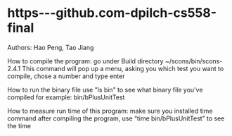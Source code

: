 # https---github.com-dpilch-cs558-final

Authors: Hao Peng, Tao Jiang

How to compile the program:
   go under Build directory
   ~/scons/bin/scons-2.4.1
   This command will pop up a menu, asking you which test you want to compile, chose a number and type enter
   
How to run the binary file
  use "ls bin" to see what binary file you've compiled
  for example: bin/bPlusUnitTest
   
How to measure run time of this program:
   make sure you installed time command
   after compiling the program, use “time bin/bPlusUnitTest” to see the time
